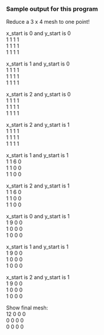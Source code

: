 ### Sample output for this program

Reduce a 3 x 4 mesh to one point!

x_start is 0 and y_start is 0<br />
1 1 1 1 <br />
1 1 1 1 <br />
1 1 1 1 <br />

x_start is 1 and y_start is 0<br />
1 1 1 1 <br />
1 1 1 1 <br />
1 1 1 1 <br />

x_start is 2 and y_start is 0<br />
1 1 1 1 <br />
1 1 1 1 <br />
1 1 1 1 <br />

x_start is 2 and y_start is 1<br />
1 1 1 1 <br />
1 1 1 1 <br />
1 1 1 1 <br />

x_start is 1 and y_start is 1<br />
1 1 6 0 <br />
1 1 0 0 <br />
1 1 0 0 <br />

x_start is 2 and y_start is 1\
1 1 6 0 \
1 1 0 0 \
1 1 0 0 

x_start is 0 and y_start is 1\
1 9 0 0 \
1 0 0 0 \
1 0 0 0 

x_start is 1 and y_start is 1\
1 9 0 0 \
1 0 0 0 \
1 0 0 0 

x_start is 2 and y_start is 1\
1 9 0 0 \
1 0 0 0 \
1 0 0 0 

Show final mesh: \
12 0 0 0 \
0 0 0 0 \
0 0 0 0 
